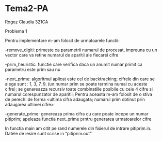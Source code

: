 Tema2-PA
========
Rogoz Claudia 
321CA

Problema 1 


Pentru implementare m-am folosit de urmatoarele functii:

-remove_digiti: primeste ca parametrii numarul de procesat, impreuna cu un vector care va retine numarul de aparitii ale fiecarei cifre 

-prim_heuristic: functie care verifica daca un anumit numar primit ca parametru este prim sau nu 

-next_prime: algoritmul aplicat este cel de backtracking; cifrele din care se alege sunt : 1, 3, 7, 9. (un numar prim se poate termina numai cu aceste cifre);  se genereazza recursiv toate combinatiile posibile cu cele 4 cifre si numarul corespunzator de aparitii; Pentru aceasta m-am folosit de o stiva de perechi de forma <ultima cifra adaugata; numarul prim obtinut prin adaugarea ultimei cifre>

-generate_prime: genereaza prima cifra cu care poate incepe un numar pitiprim;
apeleaza functia next_prime prntru generarea urmatoarelor cifre

In functia main am citit pe rand numerele din fisierul de intrare pitiprim.in. 
Datele de iesire sunt scrise in "pitiprim.out"
